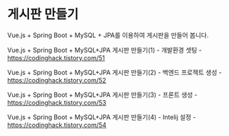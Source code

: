 # 게시판 만들기

Vue.js + Spring Boot + MySQL + JPA를 이용하여 게시판을 만들어 봅니다.

Vue.js + Spring Boot + MySQL+JPA 게시판 만들기(1) - 개발환경 셋팅 -  https://codinghack.tistory.com/51

Vue.js + Spring Boot + MySQL+JPA 게시판 만들기(2) - 백엔드 프로젝트 생성 - https://codinghack.tistory.com/52

Vue.js + Spring Boot + MySQL+JPA 게시판 만들기(3) - 프론트 생성 - https://codinghack.tistory.com/53

Vue.js + Spring Boot + MySQL+JPA 게시판 만들기(4) - Intelij 설정 - https://codinghack.tistory.com/54
